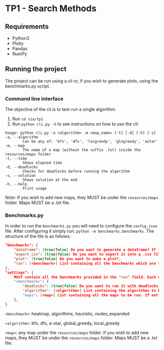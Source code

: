 # TP1 - Search Methods
## Requirements
- Python3
- Plotly
- Pandas
- NumPy

## Running the project
The project can be run using a cli or, if you wish to generate plots, using the benchmarks.py script.

### Command line interface
The objective of the cli is to test-run a single algorithm.  

1. Run `cd sia/tp1`
2. Run `python cli.py -h` to see instructions on how to use the cli:
```
Usage: python cli.py -a <algorithm> -m <map_name> [-t] [-d] [-h] [-s]
-a, --algorithm
        Can be any of: 'bfs', 'dfs', 'locgreedy', 'glogreedy', 'astar'
-m, --map
        The name of a map (without the suffix .txt) inside the resources/maps folder
-t, --time
        Shows elapsed time
-d, --deadlocks
        Checks for deadlocks before running the algorithm
-s, --solution
        Shows solution at the end
-h, --help
        Print usage
```
_Note_: If you wish to add new maps, they MUST be under the `resources/maps` folder. Maps MUST be a .txt file. 

### Benchmarks.py
In order to run the `benchmarks.py` you will need to configure the `config.json` file. After configuring it simply run: `python -m benchmarks.benchmarks`.
The structure of the file is as follows:
```json
"benchmarks": {
	"dataframe": [true|false] Do you want to generate a dataframe? If false, then a .csv 'tp1/output/' MUST be provided with the name `<benchmark>_df.csv`,
	"export_csv": [true|false] Do you want to export it into a .csv file?,
	"plot": [true|false] Do you want to make a plot?,
	"run": [<benchmark>] List containing all the benchmarks which are to be generated.
},
"settings": {
	MUST contain all the benchmarks provided in the "run" field. Each one of them has the same options:
	"<benchmark>": {
		"deadlocks": [true|false] Do you want to run it with deadlocks? Some benchmarks might ignore this option, but it is mandatory nonetheless.
		"algorithms": [<algorithm>] List containing the algorithms to be run. If not specified then all algorithms are executed.
		"maps": [<map>] List containing all the maps to be run. If not specified then all maps are executed. Maps can be found under the `resources/maps` folder.
	},
}
```
`<benchmark>`: heatmap, algorithms, heuristic, nodes_expanded

`<algorithm>`: bfs, dfs, a-star, global_greedy, local_greedy

`<map>`: any map under the `resources/maps` folder. If you wish to add new maps, they MUST be under the `resources/maps` folder. Maps MUST be a .txt file. 

